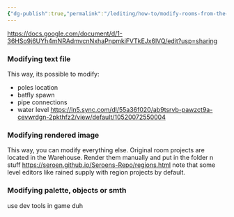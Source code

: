 ```yaml
---
{"dg-publish":true,"permalink":"/lediting/how-to/modify-rooms-from-the-game/"}
---
```


https://docs.google.com/document/d/1-36HSo9j6UYh4mNRAdmvcnNxhaPnpmkiFVTkEJx6lVQ/edit?usp=sharing

### Modifying text file
This way, its possible to modify:
- poles location
- batfly spawn
- pipe connections
- water level
https://ln5.sync.com/dl/55a36f020/ab9tsrvb-pawzct9a-cevwrdgn-2pkthfz2/view/default/10520072550004
### Modifying rendered image
This way, you can modify everything else.
Original room projects are located in the Warehouse. Render them manually and put in the folder n stuff 
https://seroen.github.io/Seroens-Repo/regions.html
note that some level editors like rained supply with region projects by default.

### Modifying palette, objects or smth
use dev tools in game duh